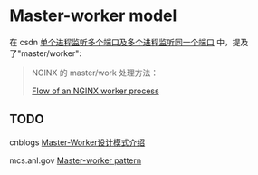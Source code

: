 # Master-worker model

在 csdn [单个进程监听多个端口及多个进程监听同一个端口](https://blog.csdn.net/qq_43718131/article/details/86213097) 中，提及了"master/worker":

> NGINX 的 master/work 处理方法：
>
> [Flow of an NGINX worker process](http://zimbra.imladris.sk/download/src/GNR-601/ThirdParty/nginx/docs/IMPLEMENTATION)
>
> 



## TODO

cnblogs [Master-Worker设计模式介绍](https://www.cnblogs.com/little-fly/p/8902241.html)

mcs.anl.gov [Master-worker pattern](https://www.mcs.anl.gov/~norris/bgl/skampi/gcc-1/node44.html)

